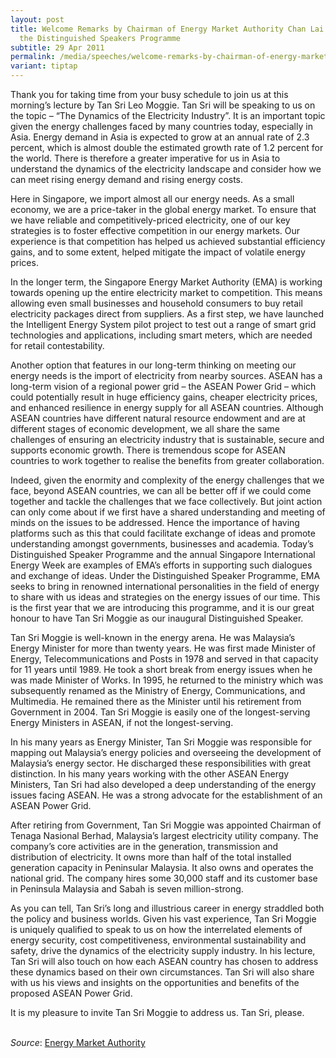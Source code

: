 ```yaml
---
layout: post
title: Welcome Remarks by Chairman of Energy Market Authority Chan Lai Fung at
  the Distinguished Speakers Programme
subtitle: 29 Apr 2011
permalink: /media/speeches/welcome-remarks-by-chairman-of-energy-market-authority-chan-lai-fung-at-the-distinguished-speakers-programme-29-april-2011/
variant: tiptap
---
```

<p>Thank you for taking time from your busy schedule to join us at this morning’s lecture by Tan Sri Leo Moggie. Tan Sri will be speaking to us on the topic – “The Dynamics of the Electricity Industry”. It is an important topic given the energy challenges faced by many countries today, especially in Asia. Energy demand in Asia is expected to grow at an annual rate of 2.3 percent, which is almost double the estimated growth rate of 1.2 percent for the world. There is therefore a greater imperative for us in Asia to understand the dynamics of the electricity landscape and consider how we can meet rising energy demand and rising energy costs.</p><p>Here in Singapore, we import almost all our energy needs. As a small economy, we are a price-taker in the global energy market. To ensure that we have reliable and competitively-priced electricity, one of our key strategies is to foster effective competition in our energy markets. Our experience is that competition has helped us achieved substantial efficiency gains, and to some extent, helped mitigate the impact of volatile energy prices.</p><p>In the longer term, the Singapore Energy Market Authority (EMA) is working towards opening up the entire electricity market to competition. This means allowing even small businesses and household consumers to buy retail electricity packages direct from suppliers. As a first step, we have launched the Intelligent Energy System pilot project to test out a range of smart grid technologies and applications, including smart meters, which are needed for retail contestability.</p><p>Another option that features in our long-term thinking on meeting our energy needs is the import of electricity from nearby sources. ASEAN has a long-term vision of a regional power grid – the ASEAN Power Grid – which could potentially result in huge efficiency gains, cheaper electricity prices, and enhanced resilience in energy supply for all ASEAN countries. Although ASEAN countries have different natural resource endowment and are at different stages of economic development, we all share the same challenges of ensuring an electricity industry that is sustainable, secure and supports economic growth. There is tremendous scope for ASEAN countries to work together to realise the benefits from greater collaboration.</p><p>Indeed, given the enormity and complexity of the energy challenges that we face, beyond ASEAN countries, we can all be better off if we could come together and tackle the challenges that we face collectively. But joint action can only come about if we first have a shared understanding and meeting of minds on the issues to be addressed. Hence the importance of having platforms such as this that could facilitate exchange of ideas and promote understanding amongst governments, businesses and academia. Today’s Distinguished Speaker Programme and the annual Singapore International Energy Week are examples of EMA’s efforts in supporting such dialogues and exchange of ideas. Under the Distinguished Speaker Programme, EMA seeks to bring in renowned international personalities in the field of energy to share with us ideas and strategies on the energy issues of our time. This is the first year that we are introducing this programme, and it is our great honour to have Tan Sri Moggie as our inaugural Distinguished Speaker.</p><p>Tan Sri Moggie is well-known in the energy arena. He was Malaysia’s Energy Minister for more than twenty years. He was first made Minister of Energy, Telecommunications and Posts in 1978 and served in that capacity for 11 years until 1989. He took a short break from energy issues when he was made Minister of Works. In 1995, he returned to the ministry which was subsequently renamed as the Ministry of Energy, Communications, and Multimedia. He remained there as the Minister until his retirement from Government in 2004. Tan Sri Moggie is easily one of the longest-serving Energy Ministers in ASEAN, if not the longest-serving.</p><p>In his many years as Energy Minister, Tan Sri Moggie was responsible for mapping out Malaysia’s energy policies and overseeing the development of Malaysia’s energy sector. He discharged these responsibilities with great distinction. In his many years working with the other ASEAN Energy Ministers, Tan Sri had also developed a deep understanding of the energy issues facing ASEAN. He was a strong advocate for the establishment of an ASEAN Power Grid.</p><p>After retiring from Government, Tan Sri Moggie was appointed Chairman of Tenaga Nasional Berhad, Malaysia’s largest electricity utility company. The company’s core activities are in the generation, transmission and distribution of electricity. It owns more than half of the total installed generation capacity in Peninsular Malaysia. It also owns and operates the national grid. The company hires some 30,000 staff and its customer base in Peninsula Malaysia and Sabah is seven million-strong.</p><p>As you can tell, Tan Sri’s long and illustrious career in energy straddled both the policy and business worlds. Given his vast experience, Tan Sri Moggie is uniquely qualified to speak to us on how the interrelated elements of energy security, cost competitiveness, environmental sustainability and safety, drive the dynamics of the electricity supply industry. In his lecture, Tan Sri will also touch on how each ASEAN country has chosen to address these dynamics based on their own circumstances. Tan Sri will also share with us his views and insights on the opportunities and benefits of the proposed ASEAN Power Grid.</p><p>It is my pleasure to invite Tan Sri Moggie to address us. Tan Sri, please. <br><br></p><p><em>Source</em>: <a href="https://www.ema.gov.sg/news-events/news/speeches/2011/welcome-remarks-by-ms-chan-lai-fung-chairman-of-energy-market-authority-at-the-distinguished-speakers-programme" rel="noopener noreferrer nofollow" target="_blank">Energy Market Authority</a></p>